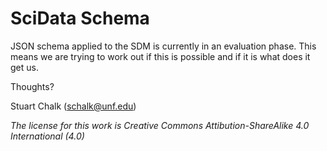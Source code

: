 # SciData Schema

JSON schema applied to the SDM is currently in an evaluation phase.  This means we are trying to work out if this is possible and if it is what does it get us.

Thoughts?

Stuart Chalk (schalk@unf.edu)

*The license for this work is Creative Commons Attibution-ShareAlike 4.0 International (4.0)*